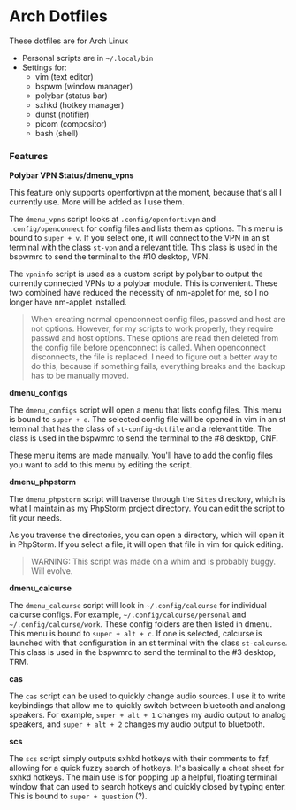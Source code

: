 # Arch Dotfiles

These dotfiles are for Arch Linux

- Personal scripts are in `~/.local/bin`
- Settings for:
  - vim (text editor)
  - bspwm (window manager)
  - polybar (status bar)
  - sxhkd (hotkey manager)
  - dunst (notifier)
  - picom (compositor)
  - bash (shell)

### Features

**Polybar VPN Status/dmenu_vpns**

This feature only supports openfortivpn at the moment, because that's
all I currently use. More will be added as I use them.

The `dmenu_vpns` script looks at `.config/openfortivpn` and
`.config/openconnect` for config files and lists them as options.
This menu is bound to `super + v`. If you select one, it will
connect to the VPN in an st terminal with the class `st-vpn` and
a relevant title. This class is used in the bspwmrc to send the
terminal to the #10 desktop, VPN.

The `vpninfo` script is used as a custom script by polybar to output
the currently connected VPNs to a polybar module. This is convenient.
These two combined have reduced the necessity of nm-applet for me, so
I no longer have nm-applet installed.

> When creating normal openconnect config files, passwd and host
are not options. However, for my scripts to work properly, they
require passwd and host options. These options are read then
deleted from the config file before openconnect is called.
When openconnect disconnects, the file is replaced. I need
to figure out a better way to do this, because if something fails,
everything breaks and the backup has to be manually moved.

**dmenu_configs**

The `dmenu_configs` script will open a menu that lists config files.
This menu is bound to `super + e`. The selected config file will be
opened in vim in an st terminal that has the class of
`st-config-dotfile` and a relevant title. The class is used in the
bspwmrc to send the terminal to the #8 desktop, CNF.

These menu items are made manually. You'll have to add the config
files you want to add to this menu by editing the script.

**dmenu_phpstorm**

The `dmenu_phpstorm` script will traverse through the `Sites`
directory, which is what I maintain as my PhpStorm project
directory. You can edit the script to fit your needs.

As you traverse the directories, you can open a directory, which
will open it in PhpStorm. If you select a file, it will open that
file in vim for quick editing.

> WARNING: This script was made on a whim and is probably buggy.
Will evolve.

**dmenu_calcurse**

The `dmenu_calcurse` script will look in `~/.config/calcurse`
for individual calcurse configs. For example,
`~/.config/calcurse/personal` and `~/.config/calcurse/work`.
These config folders are then listed in dmenu.
This menu is bound to `super + alt + c`. If one is selected,
calcurse is launched with that configuration in an st terminal
with the class `st-calcurse`. This class is used in the bspwmrc
to send the terminal to the #3 desktop, TRM.

**cas**

The `cas` script can be used to quickly change audio sources.
I use it to write keybindings that allow me to quickly switch
between bluetooth and analong speakers. For example,
`super + alt + 1` changes my audio output to analog speakers,
and `super + alt + 2` changes my audio output to bluetooth.

**scs**

The `scs` script simply outputs sxhkd hotkeys with their
comments to fzf, allowing for a quick fuzzy search of hotkeys.
It's basically a cheat sheet for sxhkd hotkeys. The main use
is for popping up a helpful, floating terminal window that can
used to search hotkeys and quickly closed by typing enter. This
is bound to `super + question` (?).

